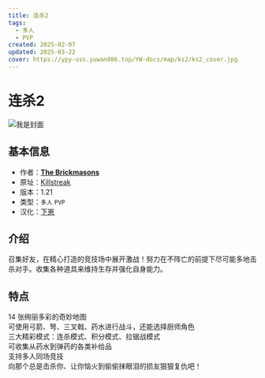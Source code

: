 ```yaml
---
title: 连杀2
tags:
  - 多人
  - PVP
created: 2025-02-07
updated: 2025-03-22
cover: https://ypy-uss.yuwan886.top/YW-docs/map/ks2/ks2_cover.jpg
---
```


# 连杀2
![我是封面](https://ypy-uss.yuwan886.top/YW-docs/map/ks2/ks2_cover.jpg)
## 基本信息

- 作者：[**The Brickmasons**](https://www.brickmasonsmc.com/home)
- 原址：[Killstreak](https://www.brickmasonsmc.com/creations/maps/killstreak)
- 版本：1.21
- 类型：`多人` `PVP`
- 汉化：[下崽](https://pan.quark.cn/s/d6333596c7d6)

## 介绍

召集好友，在精心打造的竞技场中展开激战！努力在不阵亡的前提下尽可能多地击杀对手。收集各种道具来维持生存并强化自身能力。  

## 特点

14 张绚丽多彩的奇妙地图  
可使用弓箭、弩、三叉戟、药水进行战斗，还能选择厨师角色  
三大精彩模式：连杀模式、积分模式、拉锯战模式  
可收集从药水到弹药的各类补给品  
支持多人同场竞技  
向那个总是击杀你、让你恼火到偷偷抹眼泪的损友狠狠复仇吧！